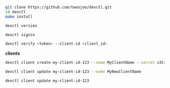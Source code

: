 ```bash
git clone https://github.com/twoojoo/dexctl.git
cd dexctl
make install
```

```bash
dexctl version
```

```bash
dexctl signin 
```

```bash
dexctl verify <token> --client-id <client_id>
```

**clients**

```bash
dexctl client create my-client-id-123 --name MyClientName --secret s3Cr3TsTr1nG --redirect-uris https://redirect/auth/here
```

```bash
dexctl client update my-client-id-123 --name MyNewClientName
```

```bash
dexctl client update my-client-id-123
```